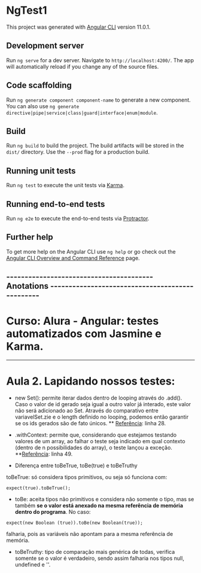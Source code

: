 # NgTest1

This project was generated with [Angular CLI](https://github.com/angular/angular-cli) version 11.0.1.

## Development server

Run `ng serve` for a dev server. Navigate to `http://localhost:4200/`. The app will automatically reload if you change any of the source files.

## Code scaffolding

Run `ng generate component component-name` to generate a new component. You can also use `ng generate directive|pipe|service|class|guard|interface|enum|module`.

## Build

Run `ng build` to build the project. The build artifacts will be stored in the `dist/` directory. Use the `--prod` flag for a production build.

## Running unit tests

Run `ng test` to execute the unit tests via [Karma](https://karma-runner.github.io).

## Running end-to-end tests

Run `ng e2e` to execute the end-to-end tests via [Protractor](http://www.protractortest.org/).

## Further help

To get more help on the Angular CLI use `ng help` or go check out the [Angular CLI Overview and Command Reference](https://angular.io/cli) page.

## ---------------------------------------- Anotations ------------------------------------------------

# Curso: Alura - Angular: testes automatizados com Jasmine e Karma.

---

# Aula 2. Lapidando nossos testes:

- new Set(): permite iterar dados dentro de looping através do .add(). Caso o valor de id gerado seja igual a outro valor já interado, este valor não será adicionado ao Set. Através do comparativo entre variavelSet.zie e o length definido no looping, podemos então garantir se os ids gerados são de fato únicos.
  \*\* [Referência](https://github.com/DeniseLuiz/testes-de-unidade-karma-jasmine/blob/master/src/app/shared/services/unique-id/unique-id.service.spec.ts): linha 28.

- .withContext: permite que, considerando que estejamos testando valores de um array, ao falhar o teste seja indicado em qual contexto (dentro de n possibilidades do array), o teste lançou a exceção.
  \*\*[Referência](https://github.com/DeniseLuiz/testes-de-unidade-karma-jasmine/blob/master/src/app/shared/services/unique-id/unique-id.service.spec.ts): linha 49.

- Diferença entre toBeTrue, toBe(true) e toBeTruthy

<p>toBeTrue: só considera tipos primitivos, ou seja só funciona com:

```
expect(true).toBeTrue();
```

- toBe: aceita tipos não primitivos e considera não somente o tipo, mas se também <strong>se o valor está anexado na mesma referência de memória dentro do programa</strong>. No caso:

```
expect(new Boolean (true)).toBe(new Boolean(true));
```

falharia, pois as variáveis não apontam para a mesma referência de memória.

- toBeTruthy: tipo de comparação mais genérica de todas, verifica somente se o valor é verdadeiro, sendo assim falharia nos tipos null, undefined e ''.</p>
